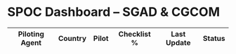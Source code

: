 # SPOC Dashboard – SGAD & CGCOM

| Piloting Agent | Country | Pilot | Checklist % | Last Update | Status |
|----------------|---------|--------|--------------|-------------|--------|
